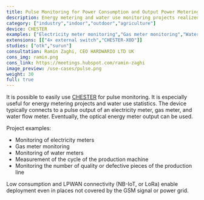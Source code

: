 ```yaml
---
title: Pulse Monitoring for Power Consumption and Output Power Metering
description: Energy metering and water use monitoring projects realized by connection to a pulse output of electricity meters, gas meters, water flow meters, or by observing their optical output.
category: ["industry","indoor","outdoor","agriculture"]
device: CHESTER
examples: ["Electricity meter monitoring","Gas meter monitoring","Water flow meter monitoring","Production machine duty cycle monitoring"]
extensions: [["4× external switch","CHESTER-X0D"]]
studies: ["otk","surun"]
consultation: Ramin Zaghi, CEO HARDWARIO LTD UK
cons_img: ramin.png
cons_link: https://meetings.hubspot.com/ramin-zaghi
image_preview: /use-cases/pulse.png
weight: 30
full: true
---
```


It is possible to easily use [CHESTER](/chester/) for pulse monitoring. It is especially useful for energy metering projects and water use statistics. The device typically connects to a pulse output of an electricity meter, gas meter, and water flow meter. Eventually, the optical energy meter output can be used.

Project examples:

* Monitoring of electricity meters
* Gas meter monitoring
* Monitoring of water meters
* Measurement of the cycle of the production machine
* Monitoring the number of quality or defective pieces of the production line

Low consumption and LPWAN connectivity (NB-IoT, or LoRa) enable deployment even in places not covered by the GSM signal or power grid.
